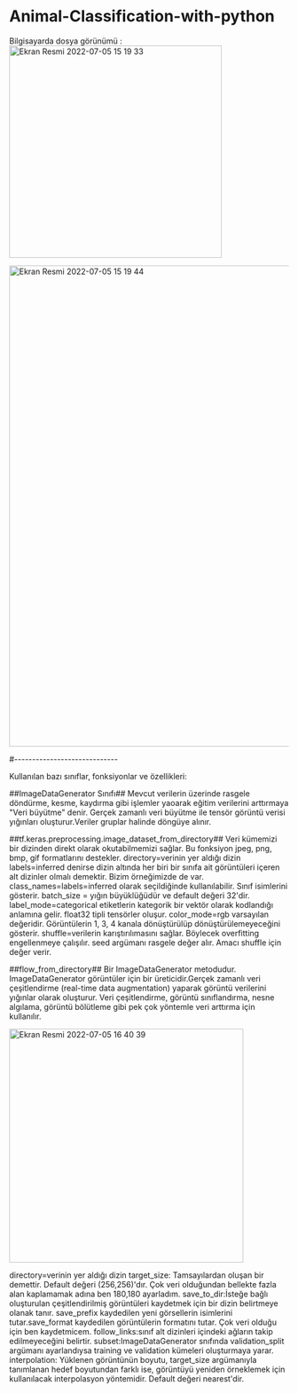 # Animal-Classification-with-python

Bilgisayarda dosya görünümü :
<img width="383" alt="Ekran Resmi 2022-07-05 15 19 33" src="https://user-images.githubusercontent.com/96236352/177325779-7ae86233-3145-491a-a4f3-714df2421fcd.png">

<img width="868" alt="Ekran Resmi 2022-07-05 15 19 44" src="https://user-images.githubusercontent.com/96236352/177325812-4682bbd3-56ef-4037-a034-467451241725.png">

#-----------------------------

Kullanılan bazı sınıflar, fonksiyonlar ve özellikleri:

##ImageDataGenerator Sınıfı##
Mevcut verilerin üzerinde rasgele döndürme, kesme, kaydırma gibi işlemler yaoarak eğitim verilerini arttırmaya "Veri büyütme" denir.
Gerçek zamanlı veri büyütme ile tensör görüntü verisi yığınları oluşturur.Veriler gruplar halinde döngüye alınır.

##tf.keras.preprocessing.image_dataset_from_directory##
Veri kümemizi bir dizinden direkt olarak okutabilmemizi sağlar. Bu fonksiyon jpeg, png, bmp, gif formatlarını destekler.
directory=verinin yer aldığı dizin
labels=inferred denirse dizin altında her biri bir sınıfa ait görüntüleri içeren alt dizinler olmalı demektir. Bizim örneğimizde de var.
class_names=labels=inferred olarak seçildiğinde kullanılabilir. Sınıf isimlerini gösterir.
batch_size = yığın büyüklüğüdür ve default değeri 32'dir.
label_mode=categorical etiketlerin kategorik bir vektör olarak kodlandığı anlamına gelir. float32 tipli tensörler oluşur.
color_mode=rgb varsayılan değeridir. Görüntülerin 1, 3, 4 kanala dönüştürülüp dönüştürülemeyeceğini gösterir.
shuffle=verilerin karıştırılımasını sağlar. Böylecek overfitting engellenmeye çalışılır.
seed argümanı rasgele değer alır. Amacı shuffle için değer verir.

##flow_from_directory##
Bir ImageDataGenerator metodudur. ImageDataGenerator görüntüler için bir üreticidir.Gerçek zamanlı veri çeşitlendirme (real-time data augmentation) yaparak görüntü verilerini yığınlar olarak oluşturur.
Veri çeşitlendirme, görüntü sınıflandırma, nesne algılama, görüntü bölütleme gibi pek çok yöntemle veri arttırma için kullanılır.

<img width="422" alt="Ekran Resmi 2022-07-05 16 40 39" src="https://user-images.githubusercontent.com/96236352/177341554-14630867-f630-46e5-b92c-d67e20105653.png">

directory=verinin yer aldığı dizin
target_size: Tamsayılardan oluşan bir demettir. Default değeri (256,256)'dır. Çok veri olduğundan bellekte fazla alan kaplamamak adına ben 180,180 ayarladım.
save_to_dir:İsteğe bağlı oluşturulan çeşitlendirilmiş görüntüleri kaydetmek için bir dizin belirtmeye olanak tanır. save_prefix kaydedilen yeni görsellerin isimlerini tutar.save_format kaydedilen görüntülerin formatını tutar.
Çok veri olduğu için ben kaydetmicem.
follow_links:sınıf alt dizinleri içindeki ağların takip edilmeyeceğini belirtir.
subset:ImageDataGenerator snıfında validation_split argümanı ayarlandıysa training ve validation kümeleri oluşturmaya yarar.
interpolation: Yüklenen görüntünün boyutu, target_size argümanıyla tanımlanan hedef boyutundan farklı ise, görüntüyü yeniden örneklemek için kullanılacak interpolasyon yöntemidir. Default değeri nearest'dir.





